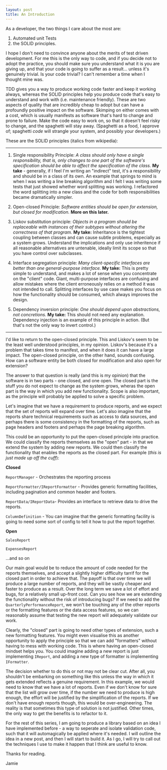 ```yaml
---
layout: post
title: An Introduction
---
```


As a developer, the two things I care about the most are:

1. Automated unit Tests
2. the SOLID principles.

I hope I don't need to convince anyone about the merits of test driven development. For me this is the only way to code, and if you decide not to adopt the practice, you should make sure you understand what it is you are giving up, and that your code is going to suffer as a result... unless it's genuinely trivial. Is your code trivial? I can't remember a time when I thought mine was.

TDD gives you a way to produce working code faster and keep it working always, whereas the SOLID principles help you produce code that's easy to understand and work with (i.e. maintenance friendly). These are two aspects of quality that are incredibly cheap to adopt but can have a profoundly positive impact on the software. Skimping on either comes with a cost, which is usually manifests as software that's hard to change and prone to failure. Make the code easy to work on, so that it doesn't feel risky to change, and the spaghetti will stay away. (Spaghetti as a food, I approve of; spaghetti _code_ will strangle your system, and possibly your developers.)

These are the SOLID principles (italics from wikipedia):

***

1. Single responsibility Principle: _A class should only have a single responsibility, that is, only changes to one part of the software's specification should be able to affect the specification of the class._ **My take** - generally, if I feel I'm writing an "indirect" test, it's a responsibility and should be in a class of its own. An example that springs to mind is when I was writing a line breaking algorithm and I felt I was writing some tests that just showed whether word splitting was working. I refactored the word splitting into a new class and the code for both responsibilities became dramatically simpler.

2. Open-closed Principle: _Software entities should be open for extension, but closed for modification._ **More on this later.**

3. Liskov substitution principle: _Objects in a program should be replaceable with instances of their subtypes without altering the correctness of that program._ **My take:** Inheritance is the tightest coupling between classes and can cause subtle problems, especially as a system grows. Understand the implications and only use inheritence if all reasonable alternatives are untenable, ideally limit its scope so that you have control over subclasses.

4. Interface segregation principle: _Many client-specific interfaces are better than one general-purpose interface._ **My take:** This is pretty simple to understand, and makes a lot of sense when you concentrate on the "client" code. Giant, multi-purpose interfaces are confusing and allow mistakes where the client erroneously relies on a method it was not intended to call. Splitting interfaces by use case makes you focus on how the functionality should be consumed, which always improves the design.

5. Dependency inversion principle: _One should depend upon abstractions, not concretions._ **My take:** This should not need any explanation. Dependency injection is an example of this principle in action. (But that's not the only way to invert control.)

***

I'd like to return to the open-closed principle. This and Liskov's seem to be the least well understood principles, in my opinion. Liskov's because it's a problem that takes time to manifest, and when it does it can have a large impact. The open-closed principle, on the other hand, sounds confusing. How can a software entity be both closed for modification and also open for extension?

The answer to that question is really (and this is my opinion) that the software is in two parts - one closed, and one open. The closed part is the stuff you do not expect to change as the system grows, wheras the open part is the way in which you add new functionality. Scope is also important, as the principle will probably be applied to solve a specific problem.

Let's imagine that we have a requirement to produce reports, and we expect that the set of reports will expand over time. Let's also imagine that the reports share technical requirements such as access to data sources, and perhaps there is some consistency in the formatting of the reports, such as page headers and footers and perhaps the page breaking algorithm.

This could be an opportunity to put the open-closed principle into practice. We could classify the reports themselves as the "open" part - in that we extend the system by adding new reports. We could then classify the functionality that enables the reports as the closed part. For example (_this is just made up off the cuff_):

**Closed**

`ReportManager` - Orchestrates the reporting process

`ReportFormatter/IReportFormatter` - Provides generic formatting facilities, including pagination and common header and footers.

`ReportData/IReportData`- Provides an interface to retrieve data to drive the reports.

`ColumnDefinition` - You can imagine that the generic formatting facility is going to need some sort of config to tell it how to put the report together.


**Open**

`SalesReport`

`ExpensesReport`

...and so on

Our main goal would be to reduce the amount of code needed for the reports themselves, and accept a slightly higher difficulty tarrif for the closed part in order to achieve that. The payoff is that over time we will produce a large number of reports, and they will be vastly cheaper and faster to produce as a result. Over the long term we save a lot of effort and bugs, for a relatively small up-front cost. Can you see how we are extending the functionality without the risk of introducing bugs? If we need to add the `QuarterlyPerformanceReport`, we won't be touching any of the other reports or the formatting features or the data access features, so we can reasonably assume that testing the new report will adequately validate our work.

Clearly, the "closed" part is going to need other types of extension, such a new formatting features. You might even visualise this as another opportunity to apply the principle so that we can add "formatters" without having to mess with working code. This is where having an open-closed mindset helps you. You could imagine adding a new report is just implementing `IReport`, and adding a new type of formatter is implementing `IFormatter`.

The decision whether to do this or not may not be clear cut. After all, you shouldn't be embarking on something like this unless the way in which it gets extended reflects a genuine requirement. In this example, we would need to know that we have a lot of reports. Even if we don't know for sure that the list will grow over time, if the number we need to produce is high enough, the effort will be justified by the simplification of the reports. If we don't have enough reports though, this would be over-engineering. The reality is that sometimes this type of solution is not justified. Other times, the only way to get the benefits is to refactor to it.

For the rest of this series, I am going to produce a library based on an idea I have implemented before - a way to seperate and isolate validation code, such that it will automagically be applied where it's needed. I will outline the idea in a new post, and then I will start to build it. As I go, I will try to call out the techniques I use to make it happen that I think are useful to know.

Thanks for reading.

Jamie
